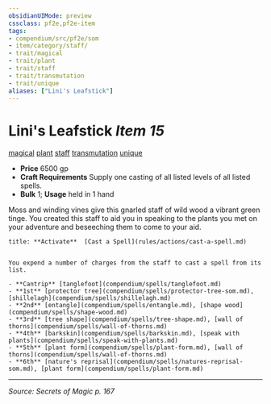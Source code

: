 ```yaml
---
obsidianUIMode: preview
cssclass: pf2e,pf2e-item
tags:
- compendium/src/pf2e/som
- item/category/staff/
- trait/magical
- trait/plant
- trait/staff
- trait/transmutation
- trait/unique
aliases: ["Lini's Leafstick"]
---
```

# Lini's Leafstick *Item 15*  
[magical](magical.md "Magical Item Trait")  [plant](plant.md "Plant Creature Type Trait")  [staff](Reference/Rules/Traits/staff.md "Staff Item Trait")  [transmutation](transmutation.md "Transmutation School Trait")  [unique](unique.md "Unique Rarity Trait")  

- **Price** 6500 gp
- **Craft Requirements** Supply one casting of all listed levels of all listed spells.
- **Bulk** 1; **Usage** held in 1 hand

Moss and winding vines give this gnarled staff of wild wood a vibrant green tinge. You created this staff to aid you in speaking to the plants you met on your adventure and beseeching them to come to your aid.

```ad-embed-ability
title: **Activate**  [Cast a Spell](rules/actions/cast-a-spell.md)


You expend a number of charges from the staff to cast a spell from its list.

- **Cantrip** [tanglefoot](compendium/spells/tanglefoot.md)
- **1st** [protector tree](compendium/spells/protector-tree-som.md), [shillelagh](compendium/spells/shillelagh.md)
- **2nd** [entangle](compendium/spells/entangle.md), [shape wood](compendium/spells/shape-wood.md)
- **3rd** [tree shape](compendium/spells/tree-shape.md), [wall of thorns](compendium/spells/wall-of-thorns.md)
- **4th** [barkskin](compendium/spells/barkskin.md), [speak with plants](compendium/spells/speak-with-plants.md)
- **5th** [plant form](compendium/spells/plant-form.md), [wall of thorns](compendium/spells/wall-of-thorns.md)
- **6th** [nature's reprisal](compendium/spells/natures-reprisal-som.md), [plant form](compendium/spells/plant-form.md)
```


---
*Source: Secrets of Magic p. 167*